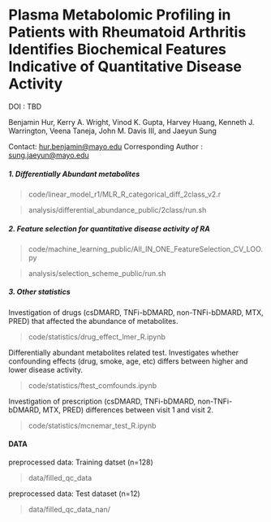 Plasma Metabolomic Profiling in Patients with Rheumatoid Arthritis Identifies Biochemical Features Indicative of Quantitative Disease Activity
=========================

DOI : TBD

Benjamin Hur, Kerry A. Wright, Vinod K. Gupta, Harvey Huang, Kenneth J. Warrington, Veena Taneja, John M. Davis III, and Jaeyun Sung

Contact: hur.benjamin@mayo.edu
Corresponding Author : sung.jaeyun@mayo.edu


##### 1. Differentially Abundant metabolites

>code/linear_model_r1/MLR_R_categorical_diff_2class_v2.r

>analysis/differential_abundance_public/2class/run.sh

##### 2. Feature selection for quantitative disease activity of RA

>code/machine_learning_public/All_IN_ONE_FeatureSelection_CV_LOO.py

>analysis/selection_scheme_public/run.sh

##### 3. Other statistics

Investigation of drugs (csDMARD, TNFi-bDMARD, non-TNFi-bDMARD, MTX, PRED) that affected the abundance of metabolites.
>code/statistics/drug_effect_lmer_R.ipynb

Differentially abundant metabolites related test. 
Investigates whether confounding effects (drug, smoke, age, etc) differs between higher and lower disease activity.
>code/statistics/ftest_comfounds.ipynb

Investigation of prescription (csDMARD, TNFi-bDMARD, non-TNFi-bDMARD, MTX, PRED) differences between visit 1 and visit 2.
>code/statistics/mcnemar_test_R.ipynb


#### DATA

preprocessed data: Training datset (n=128)
>data/filled_qc_data

preprocessed data: Test dataset (n=12)
>data/filled_qc_data_nan/

